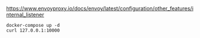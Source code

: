 https://www.envoyproxy.io/docs/envoy/latest/configuration/other_features/internal_listener



```shell
docker-compose up -d
curl 127.0.0.1:10000
```